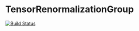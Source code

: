 # TensorRenormalizationGroup

[![Build Status](https://github.com/GiggleLiu/TensorRenormalizationGroup.jl/actions/workflows/CI.yml/badge.svg?branch=main)](https://github.com/GiggleLiu/TensorRenormalizationGroup.jl/actions/workflows/CI.yml?query=branch%3Amain)
